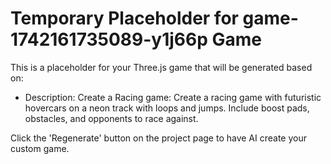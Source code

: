 
# Temporary Placeholder for game-1742161735089-y1j66p Game

This is a placeholder for your Three.js game that will be generated based on:
- Description: Create a Racing game: Create a racing game with futuristic hovercars on a neon track with loops and jumps. Include boost pads, obstacles, and opponents to race against.

Click the 'Regenerate' button on the project page to have AI create your custom game.
